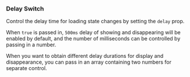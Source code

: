 ### Delay Switch

Control the delay time for loading state changes by setting the `delay` prop.

When `true` is passed in, `500ms` delay of showing and disappearing will be enabled by default, and the number of milliseconds can be controlled by passing in a number.

When you want to obtain different delay durations for display and disappearance, you can pass in an array containing two numbers for separate control.

